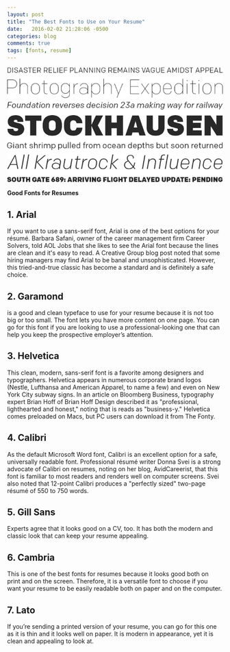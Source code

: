 ```yaml
---
layout: post
title: "The Best Fonts to Use on Your Resume"
date:   2016-02-02 21:28:06 -0500
categories: blog
comments: true
tags: [fonts, resume]
---
```

![sherlock](/assets/img/fonts/colf.png)

**Good Fonts for Resumes**

## 1. Arial

If you want to use a sans-serif font, Arial is one of the best options for your résumé. Barbara Safani, owner of the career management firm Career Solvers, told AOL Jobs that she likes to see the Arial font because the lines are clean and it's easy to read. A Creative Group blog post noted that some hiring managers may find Arial to be banal and unsophisticated. However, this tried-and-true classic has become a standard and is definitely a safe choice.

## 2. Garamond
is a good and clean typeface to use for your resume because it is not too big or too small. The font lets you have more content on one page. You can go for this font if you are looking to use a professional-looking one that can help you keep the prospective employer’s attention.

## 3. Helvetica

This clean, modern, sans-serif font is a favorite among designers and typographers. Helvetica appears in numerous corporate brand logos (Nestle, Lufthansa and American Apparel, to name a few) and even on New York City subway signs. In an article on Bloomberg Business, typography expert Brian Hoff of Brian Hoff Design described it as "professional, lighthearted and honest," noting that is reads as "business-y." Helvetica comes preloaded on Macs, but PC users can download it from The Fonty.

## 4. Calibri

As the default Microsoft Word font, Calibri is an excellent option for a safe, universally readable font. Professional résumé writer Donna Svei is a strong advocate of Calibri on resumes, noting on her blog, AvidCareerist, that this font is familiar to most readers and renders well on computer screens. Svei also noted that 12-point Calibri produces a "perfectly sized" two-page résumé of 550 to 750 words.

## 5. Gill Sans
Experts agree that it looks good on a CV, too. It has both the modern and classic look that can keep your resume appealing.

## 6. Cambria
This is one of the best fonts for resumes because it looks good both on print and on the screen. Therefore, it is a versatile font to choose if you want your resume to be easily readable both on paper and on the computer.

## 7. Lato
If you’re sending a printed version of your resume, you can go for this one as it is thin and it looks well on paper. It is modern in appearance, yet it is clean and appealing to look at.